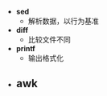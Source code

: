 -  **sed**
	- 解析数据，以行为基准
-  **diff**
	- 比较文件不同
-   **printf**
	- 	输出格式化
- **awk**
	- 

<!--stackedit_data:
eyJoaXN0b3J5IjpbMzEwNDQ5ODgwXX0=
-->